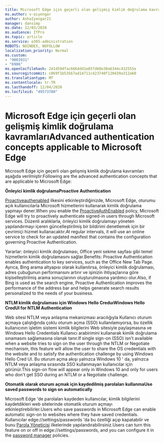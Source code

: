 ```yaml
---
title: Microsoft Edge için geçerli olan gelişmiş kimlik doğrulama kavramları
ms.author: v-aiyengar
author: AshaIyengar21
manager: dansimp
ms.date: 12/03/2020
ms.audience: ITPro
ms.topic: article
ms.service: o365-administration
ROBOTS: NOINDEX, NOFOLLOW
localization_priority: Normal
ms.custom:
- "9003931"
- "6986"
ms.openlocfilehash: 241d594fac6664dd1e85fd60e30a6344c432555e
ms.sourcegitcommit: c069f1b53567ad14711c423740f120439a312a60
ms.translationtype: MT
ms.contentlocale: tr-TR
ms.lasthandoff: 12/04/2020
ms.locfileid: "49573780"
---
```

# <a name="advanced-authentication-concepts-applicable-to-microsoft-edge"></a><span data-ttu-id="a3c5a-102">Microsoft Edge için geçerli olan gelişmiş kimlik doğrulama kavramları</span><span class="sxs-lookup"><span data-stu-id="a3c5a-102">Advanced authentication concepts applicable to Microsoft Edge</span></span>

<span data-ttu-id="a3c5a-103">Microsoft Edge için geçerli olan gelişmiş kimlik doğrulama kavramları aşağıda verilmiştir:</span><span class="sxs-lookup"><span data-stu-id="a3c5a-103">Following are the advanced authentication concepts that are applicable to Microsoft Edge:</span></span>

<span data-ttu-id="a3c5a-104">**Önleyici kimlik doğrulama**</span><span class="sxs-lookup"><span data-stu-id="a3c5a-104">**Proactive Authentication**</span></span>

<span data-ttu-id="a3c5a-105">[Proactiveauthenabled](https://go.microsoft.com/fwlink/?linkid=2134621) ilkesini etkinleştirdiğinizde, Microsoft Edge, oturumu açık kullanıcılarla Microsoft hizmetlerini kullanarak kimlik doğrulama yapmayı dener.</span><span class="sxs-lookup"><span data-stu-id="a3c5a-105">When you enable the [ProactiveAuthEnabled](https://go.microsoft.com/fwlink/?linkid=2134621) policy, Microsoft Edge will try to proactively authenticate signed-in users through Microsoft services.</span></span> <span data-ttu-id="a3c5a-106">Düzenli aralıklarla, önleyici kimlik doğrulamayı yöneten yapılandırmayı içeren güncelleştirilmiş bir bildirimi denetlemek için bir çevrimiçi hizmet kullanacaktır.</span><span class="sxs-lookup"><span data-stu-id="a3c5a-106">At regular intervals, it will use an online service to check for an updated manifest that contains the configuration governing Proactive Authentication.</span></span>

<span data-ttu-id="a3c5a-107">Yararlar: önleyici kimlik doğrulaması, Office yeni sekme sayfası gibi temel hizmetlerin kimlik doğrulamasını sağlar.</span><span class="sxs-lookup"><span data-stu-id="a3c5a-107">Benefits: Proactive Authentication enables authentication to key services, such as the Office New Tab Page.</span></span> <span data-ttu-id="a3c5a-108">Ayrıca, Bing arama altyapısı olarak kullanılırsa, önleyici kimlik doğrulaması, adres çubuğunun performansını artırır ve işinizin ihtiyaçlarına göre kişiselleştirilmiş arama sonuçlarının oluşturulmasına yardımcı olur.</span><span class="sxs-lookup"><span data-stu-id="a3c5a-108">Also, if Bing is used as the search engine, Proactive Authentication improves the performance of the address bar and helps generate search results personalized to the needs of your business.</span></span>

<span data-ttu-id="a3c5a-109">**NTLM kimlik doğrulaması için Windows Hello Creduı**</span><span class="sxs-lookup"><span data-stu-id="a3c5a-109">**Windows Hello CredUI for NTLM Authentication**</span></span>

<span data-ttu-id="a3c5a-110">Web sitesi NTLM veya anlaşma mekanizması aracılığıyla Kullanıcı oturum açmaya çalıştığında çoklu oturum açma (SSO) kullanılamıyorsa, bu özellik kullanıcının işletim sistemi kimlik bilgilerini Web sitesiyle paylaşmasına ve Windows Hello Credentials Kullanıcı arabirimini kullanarak kimlik doğrulama sınamasını sağlamasına olanak tanır.</span><span class="sxs-lookup"><span data-stu-id="a3c5a-110">If single sign-on (SSO) isn't available when a website tries to sign on the user through the NTLM or Negotiate mechanism, this feature will allow the user to share the OS credentials with the website and to satisfy the authentication challenge by using Windows Hello Cred UI.</span></span> <span data-ttu-id="a3c5a-111">Bu oturum açma akışı yalnızca Windows 10 ' da, yalnızca NTLM veya anlaşma sırasında SSO kullanmayan kullanıcılar için görünür.</span><span class="sxs-lookup"><span data-stu-id="a3c5a-111">This sign-on flow will appear only in Windows 10 and only for users who don't get SSO during an NTLM or a Negotiate challenge.</span></span>

<span data-ttu-id="a3c5a-112">**Otomatik olarak oturum açmak için kaydedilmiş parolaları kullanma**</span><span class="sxs-lookup"><span data-stu-id="a3c5a-112">**Use saved passwords to sign on automatically**</span></span>

<span data-ttu-id="a3c5a-113">Microsoft Edge 'de parolaları kaydeden kullanıcılar, kimlik bilgilerini kaydetdikleri web sitelerinde otomatik oturum açmayı etkinleştirebilirler.</span><span class="sxs-lookup"><span data-stu-id="a3c5a-113">Users who save passwords in Microsoft Edge can enable automatic sign-on to websites where they have saved credentials.</span></span> <span data-ttu-id="a3c5a-114">Kullanıcılar edge://settings/passwords 'da bu özelliği açıp kapatabilir ve bunu [Parola Yöneticisi](https://go.microsoft.com/fwlink/?linkid=2134622) ilkelerinde yapılandırabilirsiniz.</span><span class="sxs-lookup"><span data-stu-id="a3c5a-114">Users can turn this feature on or off in edge://settings/passwords, and you can configure it in the [password manager](https://go.microsoft.com/fwlink/?linkid=2134622) policies.</span></span>
